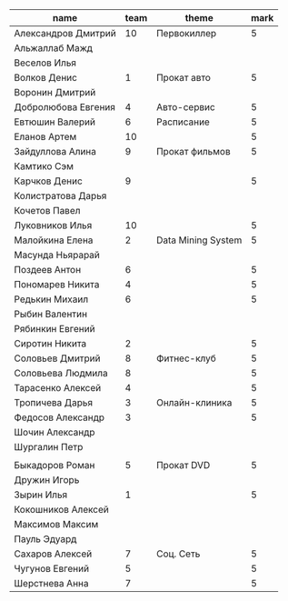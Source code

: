 
| name                | team | theme | mark |
| ------------------- | ---- | ----- | ---- |
| Александров Дмитрий | 10   | Первокиллер    | 5   |
| Альжаллаб Мажд |     |     |     |
| Веселов Илья |     |     |     |
| Волков Денис | 1   |  Прокат авто   | 5   |
| Воронин Дмитрий |     |     |     |
| Добролюбова Евгения | 4   | Авто-сервис    | 5   |
| Евтюшин Валерий | 6   | Расписание    | 5   |
| Еланов Артем | 10  |     | 5   |
| Зайдуллова Алина | 9   | Прокат фильмов    | 5   |
| Камтико Сэм |     |     |     |
| Карчков Денис | 9   |     | 5   |
| Колистратова Дарья |     |     |     |
| Кочетов Павел |     |     |     |
| Луковников Илья | 10  |     | 5   |
| Малойкина Елена | 2   | Data Mining System    | 5   |
| Масунда Ньярарай |     |     |     |
| Поздеев Антон | 6    |     | 5   |
| Пономарев Никита | 4   |     | 5   |
| Редькин Михаил | 6   |     | 5   |
| Рыбин Валентин |     |     |     |
| Рябинкин Евгений |     |     |     |
| Сиротин Никита | 2   |     | 5   |
| Соловьев Дмитрий | 8   | Фитнес-клуб    | 5   |
| Соловьева Людмила | 8   |     | 5   |
| Тарасенко Алексей | 4   |     | 5   |
| Тропичева Дарья | 3   | Онлайн-клиника    | 5   |
| Федосов Александр | 3   |     | 5   |
| Шочин Александр |     |     |     |
| Шургалин Петр |     |     |     |
|               |     |     |     |
| Быкадоров Роман | 5   | Прокат DVD    | 5   |
| Дружин Игорь |     |     |     |
| Зырин Илья | 1   |     | 5   |
| Кокошников Алексей |     |     |     |
| Максимов Максим |     |     |     |
| Пауль Эдуард |     |     |     |
| Сахаров Алексей | 7   | Соц. Сеть    | 5   |
| Чугунов Евгений | 5   |     | 5   |
| Шерстнева Анна | 7   |     | 5   |
